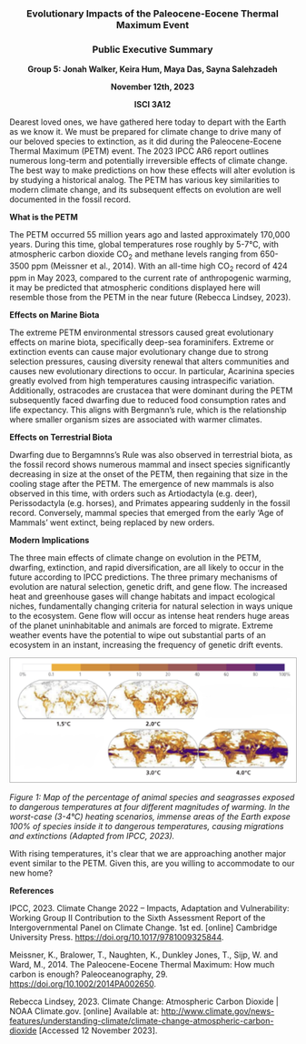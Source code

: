 ### <p align=center> Evolutionary Impacts of the Paleocene-Eocene Thermal Maximum Event
### <p align=center> Public Executive Summary
**<p align=center> Group 5: Jonah Walker, Keira Hum, Maya Das, Sayna Salehzadeh**
**<p align=center> November 12th, 2023**
**<p align=center> ISCI 3A12**

Dearest loved ones, we have gathered here today to depart with the Earth as we know it. We must be prepared for climate change to drive many of our beloved species to extinction, as it did during the Paleocene-Eocene Thermal Maximum (PETM) event.
The 2023 IPCC AR6 report outlines numerous long-term and potentially irreversible effects of climate change. The best way to make predictions on how these effects will alter evolution is by studying a historical analog. The PETM has various key similarities to modern climate change, and its subsequent effects on evolution are well documented in the fossil record.

**What is the PETM**

The PETM occurred 55 million years ago and lasted approximately 170,000 years. During this time, global temperatures rose roughly by 5-7°C, with atmospheric carbon dioxide CO<sub>2</sub> and methane levels ranging from 650-3500 ppm (Meissner et al., 2014). With an all-time high CO<sub>2</sub> record of 424 ppm in May 2023, compared to the current rate of anthropogenic warming, it may be predicted that atmospheric conditions displayed here will resemble those from the PETM in the near future (Rebecca Lindsey, 2023). 

**Effects on Marine Biota**

The extreme PETM environmental stressors caused great evolutionary effects on marine biota, specifically deep-sea foraminifers. Extreme or extinction events can cause major evolutionary change due to strong selection pressures, causing diversity renewal that alters communities and causes new evolutionary directions to occur. In particular, Acarinina species greatly evolved from high temperatures causing intraspecific variation. Additionally, ostracodes are crustacea that were dominant during the PETM subsequently faced dwarfing due to reduced food consumption rates and life expectancy. This aligns with Bergmann’s rule, which is the relationship where smaller organism sizes are associated with warmer climates.

**Effects on Terrestrial Biota**

Dwarfing due to Bergamnns’s Rule was also observed in terrestrial biota, as the fossil record shows numerous mammal and insect species significantly decreasing in size at the onset of the PETM, then regaining that size in the cooling stage after the PETM. The emergence of new mammals is also observed in this time, with orders such as Artiodactyla (e.g. deer), Perissodactyla (e.g. horses), and Primates appearing suddenly in the fossil record. Conversely, mammal species that emerged from the early ‘Age of Mammals’ went extinct, being replaced by new orders. 

**Modern Implications**

The three main effects of climate change on evolution in the PETM, dwarfing, extinction, and rapid diversification, are all likely to occur in the future according to IPCC predictions. The three primary mechanisms of evolution are natural selection, genetic drift, and gene flow. The increased heat and greenhouse gases will change habitats and impact ecological niches, fundamentally changing criteria for natural selection in ways unique to the ecosystem. Gene flow will occur as intense heat renders huge areas of the planet uninhabitable and animals are forced to migrate. Extreme weather events have the potential to wipe out substantial parts of an ecosystem in an instant, increasing the frequency of genetic drift events. 

<img src="Public Executive Summary Figure 1.jpg" width="700" style="border: 1px solid darkgrey">

_Figure 1: Map of the percentage of animal species and seagrasses exposed to dangerous temperatures at four different magnitudes of warming. In the worst-case (3-4°C) heating scenarios, immense areas of the Earth expose 100% of species inside it to dangerous temperatures, causing migrations and extinctions (Adapted from IPCC, 2023)._

With rising temperatures, it's clear that we are approaching another major event similar to the PETM. Given this, are you willing to accommodate to our new home? 


















**References**

IPCC, 2023. Climate Change 2022 – Impacts, Adaptation and Vulnerability: Working Group II Contribution to the Sixth Assessment Report of the Intergovernmental Panel on Climate Change. 1st ed. [online] Cambridge University Press. https://doi.org/10.1017/9781009325844.

Meissner, K., Bralower, T., Naughten, K., Dunkley Jones, T., Sijp, W. and Ward, M., 2014. The Paleocene-Eocene Thermal Maximum: How much carbon is enough? Paleoceanography, 29. https://doi.org/10.1002/2014PA002650.

Rebecca Lindsey, 2023. Climate Change: Atmospheric Carbon Dioxide | NOAA Climate.gov. [online] Available at: <http://www.climate.gov/news-features/understanding-climate/climate-change-atmospheric-carbon-dioxide> [Accessed 12 November 2023].
